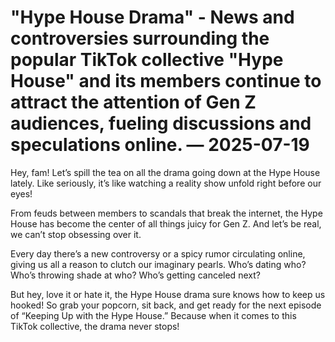 # "Hype House Drama" - News and controversies surrounding the popular TikTok collective "Hype House" and its members continue to attract the attention of Gen Z audiences, fueling discussions and speculations online. — 2025-07-19

Hey, fam! Let’s spill the tea on all the drama going down at the Hype House lately. Like seriously, it’s like watching a reality show unfold right before our eyes!

From feuds between members to scandals that break the internet, the Hype House has become the center of all things juicy for Gen Z. And let’s be real, we can’t stop obsessing over it.

Every day there’s a new controversy or a spicy rumor circulating online, giving us all a reason to clutch our imaginary pearls. Who’s dating who? Who’s throwing shade at who? Who’s getting canceled next?

But hey, love it or hate it, the Hype House drama sure knows how to keep us hooked! So grab your popcorn, sit back, and get ready for the next episode of “Keeping Up with the Hype House.” Because when it comes to this TikTok collective, the drama never stops!